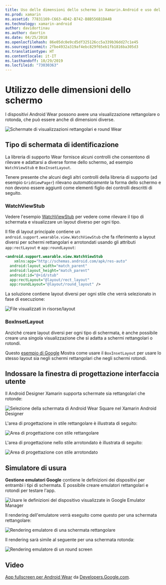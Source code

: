 ```yaml
---
title: Uso delle dimensioni dello schermo in Xamarin.Android e uso del sistema operativo
ms.prod: xamarin
ms.assetid: 77831169-C663-4D42-B742-B8B556B1DA4B
ms.technology: xamarin-android
author: davidortinau
ms.author: daortin
ms.date: 04/25/2018
ms.openlocfilehash: 86e05dc0e9cd5df325126cc5a339b36dd27c1e45
ms.sourcegitcommit: 2fbe4932a319af4ebc829f65eb1fb1816ba305d3
ms.translationtype: HT
ms.contentlocale: it-IT
ms.lasthandoff: 10/29/2019
ms.locfileid: "73030363"
---
```

# <a name="working-with-screen-sizes"></a>Utilizzo delle dimensioni dello schermo

I dispositivi Android Wear possono avere una visualizzazione rettangolare o rotonda, che può essere anche di dimensioni diverse.

![Schermate di visualizzazioni rettangolari e round Wear](screen-sizes-images/moyeu-wear.png)

## <a name="identifying-screen-type"></a>Tipo di schermata di identificazione

La libreria di supporto Wear fornisce alcuni controlli che consentono di rilevare e adattarsi a diverse forme dello schermo, ad esempio `WatchViewStub` e `BoxInsetLayout`.

Tenere presente che alcuni degli altri controlli della libreria di supporto (ad esempio `GridViewPager`) rilevano *automaticamente* la forma dello schermo e non devono essere aggiunti come elementi figlio dei controlli descritti di seguito.

### <a name="watchviewstub"></a>WatchViewStub

Vedere l'esempio [WatchViewStub](https://docs.microsoft.com/samples/xamarin/monodroid-samples/wear-watchviewstub) per vedere come rilevare il tipo di schermata e visualizzare un layout diverso per ogni tipo.

Il file di layout principale contiene un `android.support.wearable.view.WatchViewStub` che fa riferimento a layout diversi per schermi rettangolari e arrotondati usando gli attributi `app:rectLayout` e `app:roundLayout`:

```xml
<android.support.wearable.view.WatchViewStub
    xmlns:app="http://schemas.android.com/apk/res-auto"
  android:layout_width="match_parent"
  android:layout_height="match_parent"
  android:id="@+id/stub"
  app:rectLayout="@layout/rect_layout"
  app:roundLayout="@layout/round_layout" />
```

La soluzione contiene layout diversi per ogni stile che verrà selezionato in fase di esecuzione:

![File visualizzati in risorse/layout](screen-sizes-images/solution.png)

### <a name="boxinsetlayout"></a>BoxInsetLayout

Anziché creare layout diversi per ogni tipo di schermata, è anche possibile creare una singola visualizzazione che si adatta a schermi rettangolari o rotondi.

Questo [esempio di Google](https://developer.android.com/training/wearables/ui/layouts.html#same-layout) Mostra come usare il `BoxInsetLayout` per usare lo stesso layout sia negli schermi rettangolari che negli schermi rotondi.

## <a name="wear-ui-designer"></a>Indossare la finestra di progettazione interfaccia utente

Il Android Designer Xamarin supporta schermate sia rettangolari che rotonde:

![Selezione della schermata di Android Wear Square nel Xamarin Android Designer](screen-sizes-images/design-screen-type.png)

L'area di progettazione in stile rettangolare è illustrata di seguito:

![Area di progettazione con stile rettangolare](screen-sizes-images/design-rect.png) 

L'area di progettazione nello stile arrotondato è illustrata di seguito:

![Area di progettazione con stile arrotondato](screen-sizes-images/design-round.png)

## <a name="wear-simulator"></a>Simulatore di usura

**Gestione emulatori Google** contiene le definizioni dei dispositivi per entrambi i tipi di schermata. È possibile creare emulatori rettangolari e rotondi per testare l'app.

![Usare le definizioni del dispositivo visualizzate in Google Emulator Manager](screen-sizes-images/emulator-devices.png)

Il rendering dell'emulatore verrà eseguito come questo per una schermata rettangolare:

![Rendering emulatore di una schermata rettangolare](screen-sizes-images/recipe-2.png) 

Il rendering sarà simile al seguente per una schermata rotonda:

![Rendering emulatore di un round screen](screen-sizes-images/recipe-2-round.png)

## <a name="video"></a>Video

[App fullscreen per Android Wear](https://www.youtube.com/watch?v=naf_WbtFAlY) da [Developers.Google.com](https://www.youtube.com/channel/UC_x5XG1OV2P6uZZ5FSM9Ttw).
